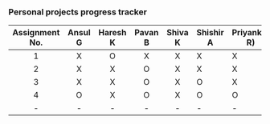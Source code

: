 
### Personal projects progress tracker

| Assignment No. 	| Ansul G 	| Haresh K 	| Pavan B 	| Shiva K 	| Shishir A 	| Priyanker R) 	|
|:--------------:	|:-------:	|:--------:	|:-------:	|:-------:	|-----------	|--------------	|
|        1       	|    X    	|     O    	|    X    	|    X    	|     X     	|       X      	|
|        2       	|    X    	|     X    	|    O    	|    X    	|     X     	|       X      	|
|        3       	|    X    	|     X    	|    O    	|    X    	|     O     	|       X      	|
|        4       	|    O    	|     X    	|    O    	|    X    	|     O     	|       O      	|
|        -       	|    -    	|     -    	|    -    	|    -    	|     -     	|       -      	|

